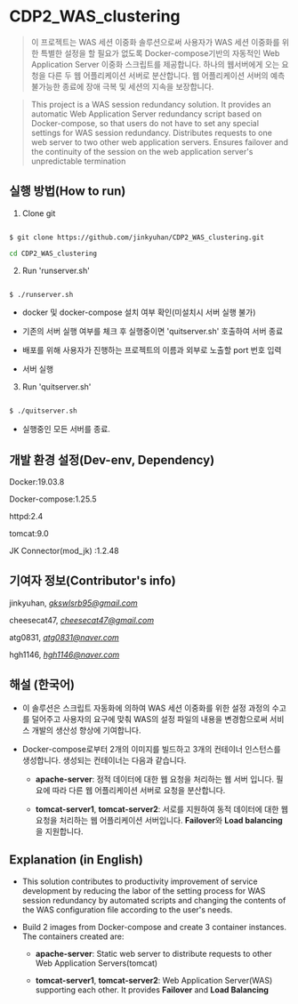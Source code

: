 
# CDP2_WAS_clustering
  

> 이 프로젝트는 WAS 세션 이중화 솔루션으로써 사용자가 WAS 세션 이중화를 위한 특별한 설정을 할 필요가 없도록 Docker-compose기반의 자동적인 Web Application Server 이중화 스크립트를 제공합니다. 하나의 웹서버에게 오는 요청을 다른 두 웹 어플리케이션 서버로 분산합니다. 웹 어플리케이션 서버의 예측 불가능한 종료에 장애 극복 및 세션의 지속을 보장합니다.

  

> This project is a WAS session redundancy solution. It provides an automatic Web Application Server redundancy script based on Docker-compose, so that users do not have to set any special settings for WAS session redundancy. Distributes requests to one web server to two other web application servers. Ensures failover and the continuity of the session on the web application server's unpredictable termination

  

## 실행 방법(How to run)

  

1. Clone git

```Bash

$ git clone https://github.com/jinkyuhan/CDP2_WAS_clustering.git

cd CDP2_WAS_clustering

```

  

2. Run 'runserver.sh'

```Bash

$ ./runserver.sh

```

- docker 및 docker-compose 설치 여부 확인(미설치시 서버 실행 불가)

- 기존의 서버 실행 여부를 체크 후 실행중이면 'quitserver.sh' 호출하여 서버 종료

- 배포를 위해 사용자가 진행하는 프로젝트의 이름과 외부로 노출할 port 번호 입력

- 서버 실행

  

3. Run 'quitserver.sh'

```Bash

$ ./quitserver.sh

```

- 실행중인 모든 서버를 종료.

## 개발 환경 설정(Dev-env, Dependency)

  

Docker:19.03.8

Docker-compose:1.25.5

httpd:2.4

tomcat:9.0

JK Connector(mod_jk) :1.2.48

## 기여자 정보(Contributor's info)

  

jinkyuhan, *gkswlsrb95@gmail.com*

cheesecat47, *cheesecat47@gmail.com*

atg0831, *atg0831@naver.com*

hgh1146, *hgh1146@naver.com*

  

## 해설 (한국어)

  

- 이 솔루션은 스크립트 자동화에 의하여 WAS 세션 이중화를 위한 설정 과정의 수고를 덜어주고 사용자의 요구에 맞춰 WAS의 설정 파일의 내용을 변경함으로써 서비스 개발의 생산성 향상에 기여합니다.

- Docker-compose로부터 2개의 이미지를 빌드하고 3개의 컨테이너 인스턴스를 생성합니다. 생성되는 컨테이너는 다음과 같습니다.

	- **apache-server**: 정적 데이터에 대한 웹 요청을 처리하는 웹 서버 입니다. 필요에 따라 다른 웹 어플리케이션 서버로 요청을 분산합니다.

	- **tomcat-server1**, **tomcat-server2**: 서로를 지원하여 동적 데이터에 대한 웹 요청을 처리하는 웹 어플리케이션 서버입니다. **Failover**와 **Load balancing**을 지원합니다.



## Explanation (in English)


- This solution contributes to productivity improvement of service development by reducing the labor of the setting process for WAS session redundancy by automated scripts and changing the contents of the WAS configuration file according to the user's needs.

- Build 2 images from Docker-compose and create 3 container instances. The containers created are:

	- **apache-server**: Static web server to distribute requests to other Web Application Servers(tomcat)

	- **tomcat-server1**, **tomcat-server2**: Web Application Server(WAS) supporting each other. It provides **Failover** and **Load Balancing**

